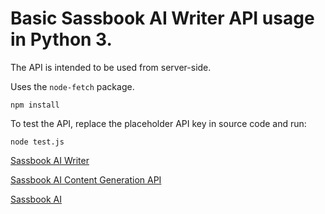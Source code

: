 # Basic Sassbook AI Writer API usage in Python 3.

The API is intended to be used from server-side.

Uses the `node-fetch` package.

```
npm install
```

To test the API, replace the placeholder API key in source code and run:

```
node test.js
```

[Sassbook AI Writer](https://sassbook.com/ai-writer "AI text content writer for rapid content generation using AI")

[Sassbook AI Content Generation API](https://sassbook.com/developer-api
"Sassbook AI Text Content Generator API is the most advanced API for automatic text generation.")

[Sassbook AI](https://sassbook.com "Sassbook AI Text Summarizer and AI Content Generator - State-of-the-art Content Automation with AI")


